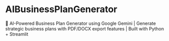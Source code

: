 # AIBusinessPlanGenerator
🚀 AI-Powered Business Plan Generator using Google Gemini | Generate strategic business plans with PDF/DOCX export features | Built with Python + Streamlit
